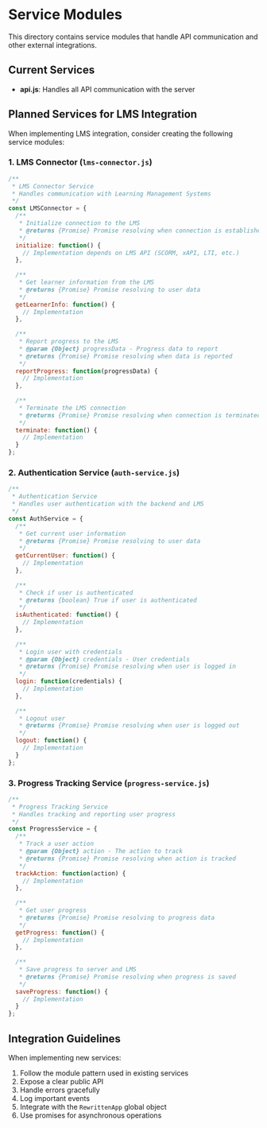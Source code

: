 # Service Modules

This directory contains service modules that handle API communication and other external integrations.

## Current Services

- **api.js**: Handles all API communication with the server

## Planned Services for LMS Integration

When implementing LMS integration, consider creating the following service modules:

### 1. LMS Connector (`lms-connector.js`)

```javascript
/**
 * LMS Connector Service
 * Handles communication with Learning Management Systems
 */
const LMSConnector = {
  /**
   * Initialize connection to the LMS
   * @returns {Promise} Promise resolving when connection is established
   */
  initialize: function() {
    // Implementation depends on LMS API (SCORM, xAPI, LTI, etc.)
  },
  
  /**
   * Get learner information from the LMS
   * @returns {Promise} Promise resolving to user data
   */
  getLearnerInfo: function() {
    // Implementation
  },
  
  /**
   * Report progress to the LMS
   * @param {Object} progressData - Progress data to report
   * @returns {Promise} Promise resolving when data is reported
   */
  reportProgress: function(progressData) {
    // Implementation
  },
  
  /**
   * Terminate the LMS connection
   * @returns {Promise} Promise resolving when connection is terminated
   */
  terminate: function() {
    // Implementation
  }
};
```

### 2. Authentication Service (`auth-service.js`)

```javascript
/**
 * Authentication Service
 * Handles user authentication with the backend and LMS
 */
const AuthService = {
  /**
   * Get current user information
   * @returns {Promise} Promise resolving to user data
   */
  getCurrentUser: function() {
    // Implementation
  },
  
  /**
   * Check if user is authenticated
   * @returns {boolean} True if user is authenticated
   */
  isAuthenticated: function() {
    // Implementation
  },
  
  /**
   * Login user with credentials
   * @param {Object} credentials - User credentials
   * @returns {Promise} Promise resolving when user is logged in
   */
  login: function(credentials) {
    // Implementation
  },
  
  /**
   * Logout user
   * @returns {Promise} Promise resolving when user is logged out
   */
  logout: function() {
    // Implementation
  }
};
```

### 3. Progress Tracking Service (`progress-service.js`)

```javascript
/**
 * Progress Tracking Service
 * Handles tracking and reporting user progress
 */
const ProgressService = {
  /**
   * Track a user action
   * @param {Object} action - The action to track
   * @returns {Promise} Promise resolving when action is tracked
   */
  trackAction: function(action) {
    // Implementation
  },
  
  /**
   * Get user progress
   * @returns {Promise} Promise resolving to progress data
   */
  getProgress: function() {
    // Implementation
  },
  
  /**
   * Save progress to server and LMS
   * @returns {Promise} Promise resolving when progress is saved
   */
  saveProgress: function() {
    // Implementation
  }
};
```

## Integration Guidelines

When implementing new services:

1. Follow the module pattern used in existing services
2. Expose a clear public API
3. Handle errors gracefully
4. Log important events
5. Integrate with the `RewrittenApp` global object
6. Use promises for asynchronous operations 